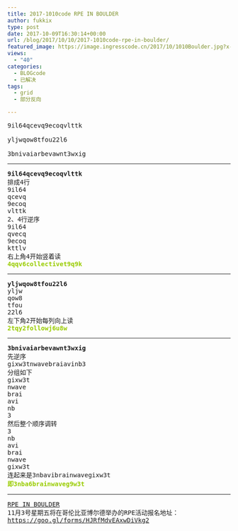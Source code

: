 ```yaml
---
title: 2017-1010code RPE IN BOULDER
author: fukkix
type: post
date: 2017-10-09T16:30:14+00:00
url: /blog/2017/10/10/2017-1010code-rpe-in-boulder/
featured_image: https://image.ingresscode.cn/2017/10/1010Boulder.jpg?x-oss-process=image/resize,m_fill,w_700,h_220
views:
  - "40"
categories:
  - BLOGcode
  - 已解决
tags:
  - grid
  - 部分反向

---
```

<pre>9il64qcevq9ecoqvlttk

yljwqow8tfou22l6

3bnivaiarbevawnt3wxig
<!--more--></pre>

* * *

<pre><strong>9il64qcevq9ecoqvlttk
</strong>排成4行
9il64
qcevq
9ecoq
vlttk
2、4行逆序
9il64
qvecq
9ecoq
kttlv
右上角4开始竖着读
<span style="color: #99cc00;"><strong>4qqv6collectivet9q9k</strong></span></pre>

* * *

<pre><strong>yljwqow8tfou22l6
</strong>yljw
qow8
tfou
22l6
左下角2开始每列向上读<strong>
<span style="color: #99cc00;">2tqy2followj6u8w</span></strong></pre>

* * *

<pre><strong>3bnivaiarbevawnt3wxig
</strong>先逆序
gixw3tnwavebraiavinb3
分组如下
gixw3t
nwave
brai
avi
nb
3
然后整个顺序调转
3
nb
avi
brai
nwave
gixw3t
连起来是3nbavibrainwavegixw3t<strong>
<span style="color: #99cc00;">即3nba6brainwaveg9w3t</span></strong></pre>

* * *

<pre><a href="http://investigate.ingress.com/2017/10/10/rpe-in-boulder/">RPE IN BOULDER</a>
11月3号星期五将在哥伦比亚博尔德举办的RPE活动报名地址：<a href="https://goo.gl/forms/HJRfMdvEAxwDiVkg2">
https://goo.gl/forms/HJRfMdvEAxwDiVkg2</a></pre>